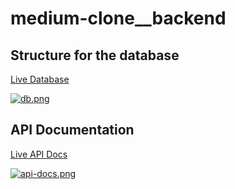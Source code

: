# medium-clone__backend

## Structure for the database
[Live Database](https://www.plantuml.com/plantuml/uml/VP1DJWGX48NtdA8km0KcRJjkZCR4p6OEK2sbLeIg2HGBC-tT1RJZJuni8DyhyZxO5yDiDKL7OcolSD1YS7RG5eST5CiiJp0TxkR1l1_RWugHs9P_i4ne5AuQ3MXad6ZmUWf_ybDT8fTdQYsBQYGKc08zOersORdI_2bnB9Htm68mNJUBDxUfzk2RQf_uxIcOw8Sa9UJuzQpZ_Utyh_p2karVzcetIjVLUpsFltAYHg02aULbNBd1uaW2zC3jswcc-0u0)

[![db.png](https://i.postimg.cc/k5X7cxft/db.png)](https://postimg.cc/CRXyMfyF)

## API Documentation
[Live API Docs](https://app.swaggerhub.com/apis/AFRIZAPAMUJO/Medium-clone/3.0.0)

[![api-docs.png](https://i.postimg.cc/vTjy8ksr/api-docs.png)](https://postimg.cc/WqMCX9tz)
